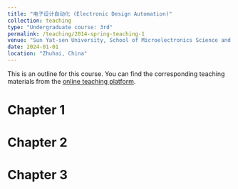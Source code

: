 ```yaml
---
title: "电子设计自动化 (Electronic Design Automation)"
collection: teaching
type: "Undergraduate course: 3rd"
permalink: /teaching/2014-spring-teaching-1
venue: "Sun Yat-sen University, School of Microelectronics Science and Technology"
date: 2024-01-01
location: "Zhuhai, China"
---
```


This is an outline for this course. You can find the corresponding teaching materials from the [online teaching platform](https://lms.sysu.edu.cn/).

Chapter 1
======

Chapter 2
======

Chapter 3
======

